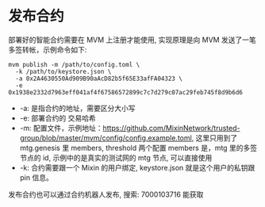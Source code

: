 # 发布合约

部署好的智能合约需要在 MVM 上注册才能使用, 实现原理是向 MVM 发送了一笔多签转帐，示例命令如下:

```
mvm publish -m /path/to/config.toml \
  -k /path/to/keystore.json \
  -a 0x2A4630550Ad909B90aAcD82b5f65E33afFA04323 \
  -e 0x1938e2332d7963eff041af4f67586572899c7c7d279c07ac29feb745f8d9b6d6
```

* -a: 是指合约的地址，需要区分大小写
* -e: 部署合约的 交易哈希
* -m: 配置文件，示例地址：https://github.com/MixinNetwork/trusted-group/blob/master/mvm/config/config.example.toml, 这里只用到了 mtg.genesis 里 members, threshold 两个配置
members 是，mtg 里的多签节点的 id, 示例中的是真实的测试网的 mtg 节点, 可以直接使用
* -k: 合约需要跟一个 Mixin 的用户绑定, keystore.json 就是这个用户的私钥跟 pin 信息。

发布合约也可以通过合约机器人发布, 搜索: 7000103716 能获取
